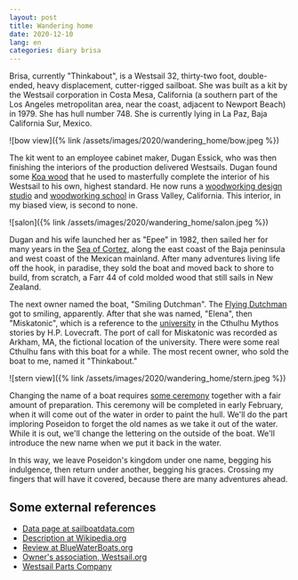 ```yaml
---
layout: post
title: Wandering home
date: 2020-12-10
lang: en
categories: diary brisa
---
```


Brisa, currently "Thinkabout", is a Westsail 32,
thirty-two foot, double-ended, heavy displacement, cutter-rigged
sailboat. She was built as a kit by the
Westsail corporation in Costa Mesa, California (a southern part of the
Los Angeles metropolitan area, near the coast, adjacent to Newport Beach)
in 1979. She has hull number 748.
She is currently lying in La Paz, Baja California Sur, Mexico.

![bow view]({% link /assets/images/2020/wandering_home/bow.jpeg %})

The kit went to an employee cabinet maker, Dugan Essick, who was then finishing
the interiors of the production delivered Westsails.  Dugan found some [Koa
wood](https://en.wikipedia.org/wiki/Acacia_koa) that he used to masterfully
complete the interior of his Westsail to his own, highest standard.  He now
runs a [woodworking design studio](https://www.essickwoodworks.com) and
[woodworking school](http://www.essickwoodworkingschool.com/) in Grass Valley,
California. This interior, in my biased view, is second to none.

![salon]({% link /assets/images/2020/wandering_home/salon.jpeg %})

Dugan and his wife launched her as "Epee" in 1982, then 
sailed her for many years in the
[Sea of Cortez](https://en.wikipedia.org/wiki/Gulf_of_California),
along the east coast of the Baja peninsula and
west coast of the Mexican mainland. After many adventures living life
off the hook, in paradise, they sold the boat and moved back to shore
to build, from scratch, a Farr 44 of cold molded wood that still sails
in New Zealand.

The next owner named the boat, "Smiling Dutchman".  The [Flying
Dutchman](https://en.wikipedia.org/wiki/Flying_Dutchman) got to smiling,
apparently.  After that she was named, "Elena", then "Miskatonic", which is a
reference to the
[university](https://lovecraft.fandom.com/wiki/Miskatonic_University) in the
Cthulhu Mythos stories by H.P. Lovecraft.  The port of call for Miskatonic was
recorded as Arkham, MA, the fictional location of the university. There were
some real Cthulhu fans with this boat for a while.  The most recent owner, who
sold the boat to me, named it "Thinkabout."

![stern view]({% link /assets/images/2020/wandering_home/stern.jpeg %})

Changing the name of a boat requires
[some ceremony](https://www.boatsafe.com/renaming-boat/)
together with a fair amount of preparation.
This ceremony will be completed in early February, when it will
come out of the water in order to paint the hull.
We'll do the part imploring Poseidon to forget the old names as we
take it out of the water. While it is out, we'll change the lettering
on the outside of the boat. We'll introduce the new name when we put it
back in the water.

In this way, we leave Poseidon's kingdom under one name, begging his indulgence,
then return under another, begging his graces.
Crossing my fingers that will have it covered, because there are many
adventures ahead.

## Some external references

- [Data page at sailboatdata.com](
  https://sailboatdata.com/sailboat/westsail-32
)
- [Description at Wikipedia.org](
  https://en.wikipedia.org/wiki/Westsail_32
)
- [Review at BlueWaterBoats.org](
  https://bluewaterboats.org/westsail-32
)
- [Owner's association, Westsail.org](https://www.westsail.org/)
- [Westsail Parts Company](https://westsailparts.com/)
